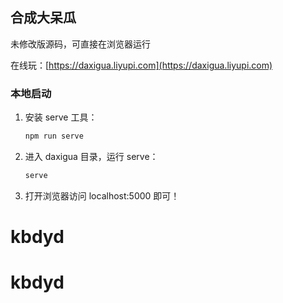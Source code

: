 ## 合成大呆瓜

未修改版源码，可直接在浏览器运行

在线玩：[https://daxigua.liyupi.com](https://daxigua.liyupi.com)


### 本地启动

1. 安装 serve 工具：

    ```bash
    npm run serve
    ```

2. 进入 daxigua 目录，运行 serve：

    ```bash
    serve
    ```
   
3. 打开浏览器访问 localhost:5000 即可！
# kbdyd
# kbdyd
